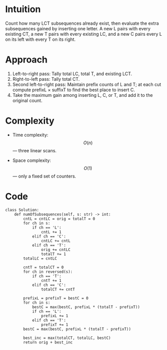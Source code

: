 # Intuition
<!-- Describe your first thoughts on how to solve this problem. -->
Count how many LCT subsequences already exist, then evaluate the extra subsequences gained by inserting one letter.
A new L pairs with every existing CT, a new T pairs with every existing LC, and a new C pairs every L on its left with every T on its right.
# Approach
<!-- Describe your approach to solving the problem. -->
1.	Left-to-right pass: Tally total LC, total T, and existing LCT.
2.	Right-to-left pass: Tally total CT.
3.	Second left-to-right pass: Maintain prefix counts of L and T; at each cut compute prefixL × suffixT to find the best place to insert C.
4.	Take the maximum gain among inserting L, C, or T, and add it to the original count.
# Complexity
- Time complexity: $$O(n)$$ — three linear scans.
<!-- Add your time complexity here, e.g. $$O(n)$$ -->

- Space complexity: $$O(1)$$ — only a fixed set of counters.
<!-- Add your space complexity here, e.g. $$O(n)$$ -->

# Code
```python3 []
class Solution:
    def numOfSubsequences(self, s: str) -> int:
        cntL = cntLC = orig = totalT = 0
        for ch in s:
            if ch == 'L':
                cntL += 1
            elif ch == 'C':
                cntLC += cntL
            elif ch == 'T':
                orig += cntLC
                totalT += 1
        totalLC = cntLC

        cntT = totalCT = 0
        for ch in reversed(s):
            if ch == 'T':
                cntT += 1
            elif ch == 'C':
                totalCT += cntT

        prefixL = prefixT = bestC = 0
        for ch in s:
            bestC = max(bestC, prefixL * (totalT - prefixT))
            if ch == 'L':
                prefixL += 1
            elif ch == 'T':
                prefixT += 1
        bestC = max(bestC, prefixL * (totalT - prefixT))

        best_inc = max(totalCT, totalLC, bestC)
        return orig + best_inc
```
